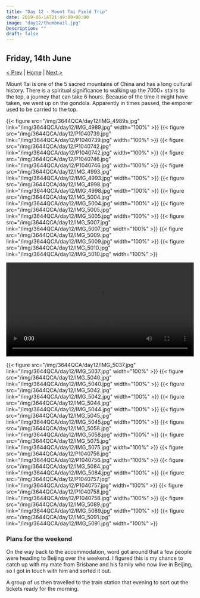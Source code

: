 ```yaml
---
title: "Day 12 - Mount Tai Field Trip"
date: 2019-06-14T21:49:09+08:00
image: "day12/thumbnail.jpg"
Description: ""
draft: false
---
```


Friday, 14th June
---
[< Prev](../day11) | [Home](..) | [Next >](../day13)

Mount Tai is one of the 5 sacred mountains of China and has a long cultural history.  There is a spiritual significance to walking up the 7000+ stairs to the top, a journey that can take 6 hours.  Because of the time it might have taken, we went up on the gondola.  Apparently in times passed, the emporer used to be carried to the top.  

{{< figure src="/img/3644QCA/day12/IMG_4989s.jpg" link="/img/3644QCA/day12/IMG_4989.jpg" width="100%" >}}
{{< figure src="/img/3644QCA/day12/P1040739.jpg" link="/img/3644QCA/day12/P1040739.jpg" width="100%" >}}
{{< figure src="/img/3644QCA/day12/P1040742.jpg" link="/img/3644QCA/day12/P1040742.jpg" width="100%" >}}
{{< figure src="/img/3644QCA/day12/P1040746.jpg" link="/img/3644QCA/day12/P1040746.jpg" width="100%" >}}
{{< figure src="/img/3644QCA/day12/IMG_4993.jpg" link="/img/3644QCA/day12/IMG_4993.jpg" width="100%" >}}
{{< figure src="/img/3644QCA/day12/IMG_4998.jpg" link="/img/3644QCA/day12/IMG_4998.jpg" width="100%" >}}
{{< figure src="/img/3644QCA/day12/IMG_5004.jpg" link="/img/3644QCA/day12/IMG_5004.jpg" width="100%" >}}
{{< figure src="/img/3644QCA/day12/IMG_5005.jpg" link="/img/3644QCA/day12/IMG_5005.jpg" width="100%" >}}
{{< figure src="/img/3644QCA/day12/IMG_5007.jpg" link="/img/3644QCA/day12/IMG_5007.jpg" width="100%" >}}
{{< figure src="/img/3644QCA/day12/IMG_5009.jpg" link="/img/3644QCA/day12/IMG_5009.jpg" width="100%" >}}
{{< figure src="/img/3644QCA/day12/IMG_5010.jpg" link="/img/3644QCA/day12/IMG_5010.jpg" width="100%" >}}

<video width="100%" controls>
    <source src="/img/3644QCA/day12/IMG_5014.mp4" type="video/mp4">
    Your browser does not support the video tag.
</video>

{{< figure src="/img/3644QCA/day12/IMG_5037.jpg" link="/img/3644QCA/day12/IMG_5037.jpg" width="100%" >}}
{{< figure src="/img/3644QCA/day12/IMG_5040.jpg" link="/img/3644QCA/day12/IMG_5040.jpg" width="100%" >}}
{{< figure src="/img/3644QCA/day12/IMG_5042.jpg" link="/img/3644QCA/day12/IMG_5042.jpg" width="100%" >}}
{{< figure src="/img/3644QCA/day12/IMG_5044.jpg" link="/img/3644QCA/day12/IMG_5044.jpg" width="100%" >}}
{{< figure src="/img/3644QCA/day12/IMG_5045.jpg" link="/img/3644QCA/day12/IMG_5045.jpg" width="100%" >}}
{{< figure src="/img/3644QCA/day12/IMG_5058.jpg" link="/img/3644QCA/day12/IMG_5058.jpg" width="100%" >}}
{{< figure src="/img/3644QCA/day12/IMG_5075.jpg" link="/img/3644QCA/day12/IMG_5075.jpg" width="100%" >}}
{{< figure src="/img/3644QCA/day12/P1040756.jpg" link="/img/3644QCA/day12/P1040756.jpg" width="100%" >}}
{{< figure src="/img/3644QCA/day12/IMG_5084.jpg" link="/img/3644QCA/day12/IMG_5084.jpg" width="100%" >}}
{{< figure src="/img/3644QCA/day12/P1040757.jpg" link="/img/3644QCA/day12/P1040757.jpg" width="100%" >}}
{{< figure src="/img/3644QCA/day12/P1040758.jpg" link="/img/3644QCA/day12/P1040758.jpg" width="100%" >}}
{{< figure src="/img/3644QCA/day12/IMG_5089.jpg" link="/img/3644QCA/day12/IMG_5089.jpg" width="100%" >}}
{{< figure src="/img/3644QCA/day12/IMG_5091.jpg" link="/img/3644QCA/day12/IMG_5091.jpg" width="100%" >}}




### Plans for the weekend


On the way back to the accommodation, word got around that a few people were heading to Beijing over the weekend.  I figured this is my chance to catch up with my mate from Brisbane and his family who now live in Beijing, so I got in touch with him and sorted it out.

A group of us then travelled to the train station that evening to sort out the tickets ready for the morning.
